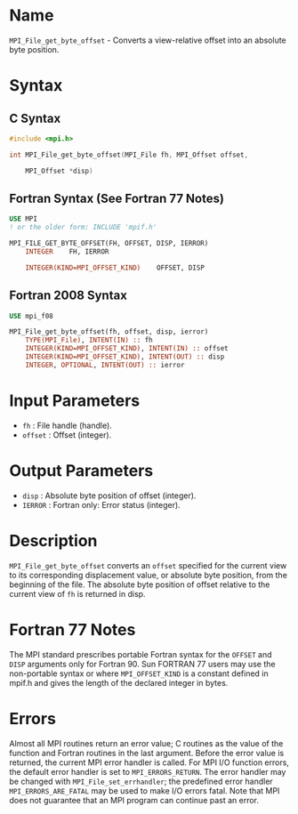 # Name

`MPI_File_get_byte_offset` - Converts a view-relative offset into an
absolute byte position.

# Syntax

## C Syntax

```c
#include <mpi.h>

int MPI_File_get_byte_offset(MPI_File fh, MPI_Offset offset,

    MPI_Offset *disp)
```

## Fortran Syntax (See Fortran 77 Notes)

```fortran
USE MPI
! or the older form: INCLUDE 'mpif.h'

MPI_FILE_GET_BYTE_OFFSET(FH, OFFSET, DISP, IERROR)
    INTEGER    FH, IERROR

    INTEGER(KIND=MPI_OFFSET_KIND)    OFFSET, DISP
```

## Fortran 2008 Syntax

```fortran
USE mpi_f08

MPI_File_get_byte_offset(fh, offset, disp, ierror)
    TYPE(MPI_File), INTENT(IN) :: fh
    INTEGER(KIND=MPI_OFFSET_KIND), INTENT(IN) :: offset
    INTEGER(KIND=MPI_OFFSET_KIND), INTENT(OUT) :: disp
    INTEGER, OPTIONAL, INTENT(OUT) :: ierror
```


# Input Parameters

* `fh` : File handle (handle).
* `offset` : Offset (integer).

# Output Parameters

* `disp` : Absolute byte position of offset (integer).
* `IERROR` : Fortran only: Error status (integer).

# Description

`MPI_File_get_byte_offset` converts an `offset` specified for the current
view to its corresponding displacement value, or absolute byte position,
from the beginning of the file. The absolute byte position of offset
relative to the current view of `fh` is returned in disp.

# Fortran 77 Notes

The MPI standard prescribes portable Fortran syntax for the `OFFSET` and
`DISP` arguments only for Fortran 90. Sun FORTRAN 77 users may use the
non-portable syntax
    or
where `MPI_OFFSET_KIND` is a constant defined in mpif.h and gives the
length of the declared integer in bytes.

# Errors

Almost all MPI routines return an error value; C routines as the value
of the function and Fortran routines in the last argument.
Before the error value is returned, the current MPI error handler is
called. For MPI I/O function errors, the default error handler is set to
`MPI_ERRORS_RETURN`. The error handler may be changed with
`MPI_File_set_errhandler`; the predefined error handler
`MPI_ERRORS_ARE_FATAL` may be used to make I/O errors fatal. Note that MPI
does not guarantee that an MPI program can continue past an error.
